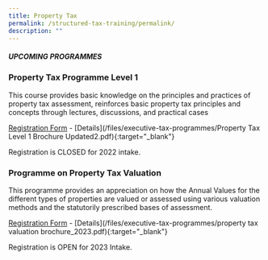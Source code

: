 ```yaml
---
title: Property Tax
permalink: /structured-tax-training/permalink/
description: ""
---
```

##### **UPCOMING PROGRAMMES**




### **Property Tax Programme Level 1**

This course provides basic knowledge on the principles and practices of property tax assessment, reinforces basic property tax principles and concepts through lectures, discussions, and practical cases

[Registration Form](https://form.gov.sg/62d55ae9e2359e0013cdb09a) -  [Details](/files/executive-tax-programmes/Property Tax Level 1 Brochure Updated2.pdf){:target="_blank"}

Registration is CLOSED for 2022 intake.


### **Programme on Property Tax Valuation**

This programme provides an appreciation on how the Annual Values for the different types of properties
are valued or assessed using various valuation methods and the statutorily prescribed
bases of assessment.

[Registration Form](https://form.gov.sg/64391a89005a840011056aaf) -  [Details](/files/executive-tax-programmes/property tax valuation brochure_2023.pdf){:target="_blank"}

Registration is OPEN for 2023 Intake.